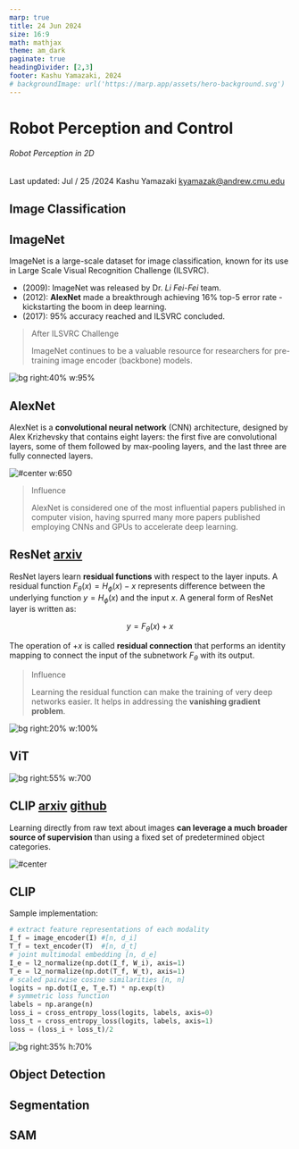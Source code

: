 ```yaml
---
marp: true
title: 24 Jun 2024
size: 16:9
math: mathjax
theme: am_dark
paginate: true
headingDivider: [2,3]
footer: Kashu Yamazaki, 2024
# backgroundImage: url('https://marp.app/assets/hero-background.svg')
---
```


<!-- _class: cover_b -->
<!-- _header: "" -->
<!-- _footer: "" -->
<!-- _paginate: "" -->
<!-- _backgroundImage: url('https://marp.app/assets/hero-background.svg') -->

# Robot Perception and Control

###### Robot Perception in 2D

Last updated: Jul / 25 /2024
Kashu Yamazaki
kyamazak@andrew.cmu.edu

## Image Classification

<!-- _class: trans -->
<!-- _footer: "" -->
<!-- _paginate: "" -->

## ImageNet

ImageNet is a large-scale dataset for image classification, known for its use in Large Scale Visual Recognition Challenge (ILSVRC). 

- (2009): ImageNet was released by Dr. *Li Fei-Fei* team.
- (2012): **AlexNet** made a breakthrough achieving 16% top-5 error rate - kickstarting the boom in deep learning.
- (2017): 95% accuracy reached and ILSVRC concluded.

<!-- _class:  bq-blue -->
> After ILSVRC Challenge 
> 
> ImageNet continues to be a valuable resource for researchers for pre-training image encoder (backbone) models.

![bg right:40% w:95%](https://blog.acolyer.org/wp-content/uploads/2016/04/imagenet-fig4l.png)

## AlexNet

AlexNet is a **convolutional neural network** (CNN) architecture, designed by Alex Krizhevsky that contains eight layers: the first five are convolutional layers, some of them followed by max-pooling layers, and the last three are fully connected layers.

![#center w:650](https://miro.medium.com/v2/resize:fit:1400/1*bD_DMBtKwveuzIkQTwjKQQ.png)

<!-- _class:  bq-blue -->
> Influence
> 
> AlexNet is considered one of the most influential papers published in computer vision, having spurred many more papers published employing CNNs and GPUs to accelerate deep learning.

## ResNet [arxiv](https://arxiv.org/abs/1512.03385)

ResNet layers learn **residual functions** with respect to the layer inputs. 
A residual function $F_\theta(x) = H_\phi(x) - x$ represents difference between the underlying function $y = H_\phi(x)$ and the input $x$. A general form of ResNet layer is written as:

$$
y = F_\theta(x) + x
$$

The operation of $+ x$ is called **residual connection** that performs an identity mapping to connect the input of the subnetwork $F_\theta$ with its output. 

<!-- _class:  bq-blue -->
> Influence
> 
> Learning the residual function can make the training of very deep networks easier. It helps in addressing the **vanishing gradient problem**.

![bg right:20% w:100%](img/res_block.png)

## ViT

![bg right:55% w:700](img/vit.png)

## 

## CLIP [arxiv](https://arxiv.org/abs/2103.00020) [github](https://github.com/openai/CLIP)

Learning directly from raw text about images **can leverage a much broader source of supervision** than using a fixed set of predetermined object categories. 

![#center](img/clip.png)

## CLIP

Sample implementation:

```python
# extract feature representations of each modality
I_f = image_encoder(I) #[n, d_i]
T_f = text_encoder(T)  #[n, d_t]
# joint multimodal embedding [n, d_e]
I_e = l2_normalize(np.dot(I_f, W_i), axis=1)
T_e = l2_normalize(np.dot(T_f, W_t), axis=1)
# scaled pairwise cosine similarities [n, n]
logits = np.dot(I_e, T_e.T) * np.exp(t)
# symmetric loss function
labels = np.arange(n)
loss_i = cross_entropy_loss(logits, labels, axis=0)
loss_t = cross_entropy_loss(logits, labels, axis=1)
loss = (loss_i + loss_t)/2
```

![bg right:35% h:70%](img/clip_.png)

## Object Detection

<!-- _class: trans -->
<!-- _footer: "" -->
<!-- _paginate: "" -->

##

## Segmentation

<!-- _class: trans -->
<!-- _footer: "" -->
<!-- _paginate: "" -->

## SAM